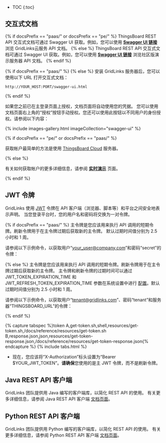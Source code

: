 * TOC
{:toc}

## 交互式文档

{% if docsPrefix == "paas/" or docsPrefix == "pe/"  %}
ThingsBoard REST API 交互式文档可通过 Swagger UI 获取。例如，您可以使用 **[Swagger UI 链接](https://thingsboard.cloud/swagger-ui.html)** 浏览 GridLinks云服务 API 文档。
{% else %}
ThingsBoard REST API 交互式文档可通过 Swagger UI 获取。例如，您可以使用 **[Swagger UI 链接](https://demo.thingsboard.io/swagger-ui.html)** 浏览社区版演示服务器 API 文档。
{% endif %}

{% if docsPrefix == "paas/" %}
{% else %}
安装 GridLinks 服务器后，您可以使用以下 URL 打开交互式文档：

``` 
http://YOUR_HOST:PORT/swagger-ui.html
```

{% endif %}

如果您之前已在主登录页面上授权，文档页面将自动使用您的凭据。
您可以使用文档页面右上角的“授权”按钮手动授权。您还可以使用此按钮以不同用户的身份授权。请参阅以下内容：

{% include images-gallery.html imageCollection="swagger-ui" %}

{% if docsPrefix == "pe/" or docsPrefix == "paas/" %}

获取帐户最简单的方法是使用 [ThingsBoard Cloud](https://thingsboard.cloud/signup) 服务器。

{% else %}

有关如何获取帐户的更多详细信息，请参阅 **[实时演示](/docs/{{docsPrefix}}user-guide/live-demo/)** 页面。

{% endif %}

## JWT 令牌

GridLinks 使用 [JWT](https://jwt.io/) 令牌在 API 客户端（浏览器、脚本等）和平台之间安全地表示声明。
当您登录平台时，您的用户名和密码将交换为一对令牌。


{% if docsPrefix == "paas/" %}
主令牌是您应该用来执行 API 调用的短期令牌。刷新令牌用于在主令牌过期后获取新的主令牌。
默认过期时间值分别为 2.5 小时和 1 周。

请参阅以下示例命令，以获取用户“your_user@company.com”和密码“secret”的令牌：

{% else %}
主令牌是您应该用来执行 API 调用的短期令牌。刷新令牌用于在主令牌过期后获取新的主令牌。
主令牌和刷新令牌的过期时间可以通过 JWT_TOKEN_EXPIRATION_TIME 和 JWT_REFRESH_TOKEN_EXPIRATION_TIME 参数在系统设置中进行 [配置](/docs/user-guide/install/{{docsPrefix}}config/)。默认过期时间值分别为 2.5 小时和 1 周。

请参阅以下示例命令，以获取用户“tenant@gridlinks.com”、密码“tenant”和服务器“THINGSBOARD_URL”的令牌：

{% endif %}

{% capture tabspec %}token
A,get-token.sh,shell,resources/get-token.sh,/docs/reference/resources/get-token.sh
B,response.json,json,resources/get-token-response.json,/docs/reference/resources/get-token-response.json{% endcapture %}
{% include tabs.html %}

- 现在，您应该将“X-Authorization”标头设置为“Bearer $YOUR_JWT_TOKEN”。**请确保**您使用的是主 JWT 令牌，而不是刷新令牌。

## Java REST API 客户端

GridLinks 团队提供用 Java 编写的客户端库，以简化 REST API 的使用。
有关更多详细信息，请参阅 Java REST API 客户端 [文档页面](/docs/{{docsPrefix}}reference/rest-client/)。

## Python REST API 客户端

GridLinks 团队提供用 Python 编写的客户端库，以简化 REST API 的使用。
有关更多详细信息，请参阅 Python REST API 客户端 [文档页面](/docs/{{docsPrefix}}reference/python-rest-client/)。